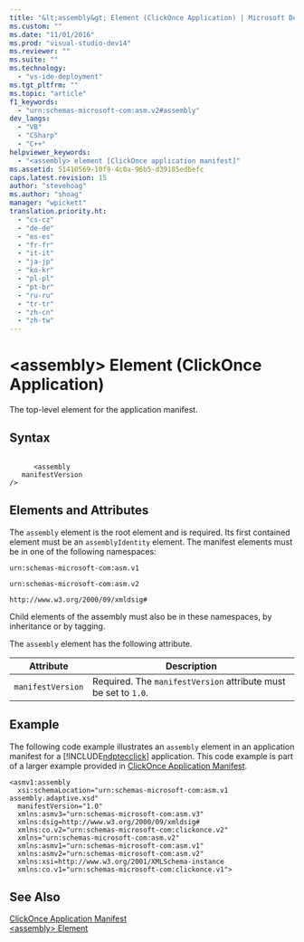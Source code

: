 ```yaml
---
title: "&lt;assembly&gt; Element (ClickOnce Application) | Microsoft Docs"
ms.custom: ""
ms.date: "11/01/2016"
ms.prod: "visual-studio-dev14"
ms.reviewer: ""
ms.suite: ""
ms.technology: 
  - "vs-ide-deployment"
ms.tgt_pltfrm: ""
ms.topic: "article"
f1_keywords: 
  - "urn:schemas-microsoft-com:asm.v2#assembly"
dev_langs: 
  - "VB"
  - "CSharp"
  - "C++"
helpviewer_keywords: 
  - "<assembly> element [ClickOnce application manifest]"
ms.assetid: 51410569-10f9-4c0a-96b5-d39185edbefc
caps.latest.revision: 15
author: "stevehoag"
ms.author: "shoag"
manager: "wpickett"
translation.priority.ht: 
  - "cs-cz"
  - "de-de"
  - "es-es"
  - "fr-fr"
  - "it-it"
  - "ja-jp"
  - "ko-kr"
  - "pl-pl"
  - "pt-br"
  - "ru-ru"
  - "tr-tr"
  - "zh-cn"
  - "zh-tw"
---
```

# &lt;assembly&gt; Element (ClickOnce Application)
The top-level element for the application manifest.  
  
## Syntax  
  
```  
  
      <assembly  
   manifestVersion  
/>  
```  
  
## Elements and Attributes  
 The `assembly` element is the root element and is required. Its first contained element must be an `assemblyIdentity` element. The manifest elements must be in one of the following namespaces:  
  
 `urn:schemas-microsoft-com:asm.v1`  
  
 `urn:schemas-microsoft-com:asm.v2`  
  
 `http://www.w3.org/2000/09/xmldsig#`  
  
 Child elements of the assembly must also be in these namespaces, by inheritance or by tagging.  
  
 The `assembly` element has the following attribute.  
  
|Attribute|Description|  
|---------------|-----------------|  
|`manifestVersion`|Required. The `manifestVersion` attribute must be set to `1.0`.|  
  
## Example  
 The following code example illustrates an `assembly` element in an application manifest for a [!INCLUDE[ndptecclick](../deployment/includes/ndptecclick_md.md)] application. This code example is part of a larger example provided in [ClickOnce Application Manifest](../deployment/clickonce-application-manifest.md).  
  
```  
<asmv1:assembly   
  xsi:schemaLocation="urn:schemas-microsoft-com:asm.v1 assembly.adaptive.xsd"   
  manifestVersion="1.0"   
  xmlns:asmv3="urn:schemas-microsoft-com:asm.v3"  
  xmlns:dsig=http://www.w3.org/2000/09/xmldsig#  
  xmlns:co.v2="urn:schemas-microsoft-com:clickonce.v2"  
  xmlns="urn:schemas-microsoft-com:asm.v2"  
  xmlns:asmv1="urn:schemas-microsoft-com:asm.v1"  
  xmlns:asmv2="urn:schemas-microsoft-com:asm.v2"  
  xmlns:xsi=http://www.w3.org/2001/XMLSchema-instance  
  xmlns:co.v1="urn:schemas-microsoft-com:clickonce.v1">  
```  
  
## See Also  
 [ClickOnce Application Manifest](../deployment/clickonce-application-manifest.md)   
 [\<assembly> Element](../deployment/assembly-element-clickonce-deployment.md)
